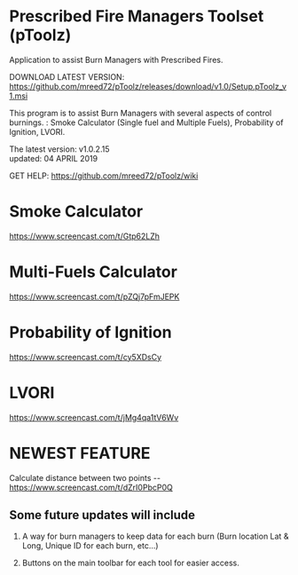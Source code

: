 # Prescribed Fire Managers Toolset (pToolz)
Application to assist Burn Managers with Prescribed Fires.

DOWNLOAD LATEST VERSION: https://github.com/mreed72/pToolz/releases/download/v1.0/Setup.pToolz_v1.msi

This program is to assist Burn Managers with several aspects of control burnings.  :  Smoke Calculator (Single fuel and Multiple Fuels), Probability of Ignition, LVORI.

The latest version:  v1.0.2.15<br>
updated: 04 APRIL 2019

GET HELP: https://github.com/mreed72/pToolz/wiki


# Smoke Calculator
https://www.screencast.com/t/Gtp62LZh

# Multi-Fuels Calculator
https://www.screencast.com/t/pZQj7pFmJEPK

# Probability of Ignition
https://www.screencast.com/t/cy5XDsCy

# LVORI
https://www.screencast.com/t/jMg4qa1tV6Wv

# **NEWEST FEATURE**  
Calculate distance between two points -- https://www.screencast.com/t/dZrI0PbcP0Q

## Some future updates will include
1) A way for burn managers to keep data for each burn (Burn location Lat & Long, Unique ID for each burn, etc...)

2) Buttons on the main toolbar for each tool for easier access.
